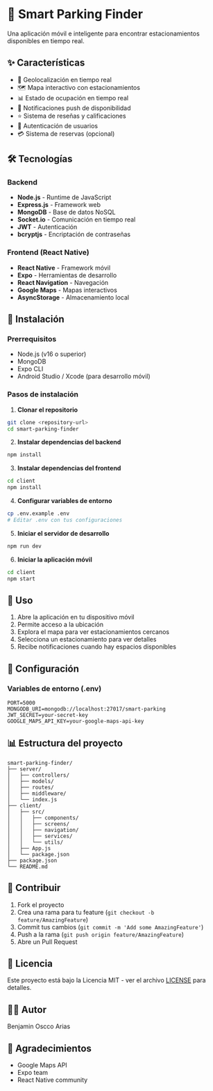# 🚗 Smart Parking Finder

Una aplicación móvil e inteligente para encontrar estacionamientos disponibles en tiempo real.

## ✨ Características

- 📍 Geolocalización en tiempo real
- 🗺️ Mapa interactivo con estacionamientos
- 📊 Estado de ocupación en tiempo real
- 🔔 Notificaciones push de disponibilidad
- ⭐ Sistema de reseñas y calificaciones
- 👤 Autenticación de usuarios
- 💳 Sistema de reservas (opcional)

## 🛠️ Tecnologías

### Backend
- **Node.js** - Runtime de JavaScript
- **Express.js** - Framework web
- **MongoDB** - Base de datos NoSQL
- **Socket.io** - Comunicación en tiempo real
- **JWT** - Autenticación
- **bcryptjs** - Encriptación de contraseñas

### Frontend (React Native)
- **React Native** - Framework móvil
- **Expo** - Herramientas de desarrollo
- **React Navigation** - Navegación
- **Google Maps** - Mapas interactivos
- **AsyncStorage** - Almacenamiento local

## 🚀 Instalación

### Prerrequisitos
- Node.js (v16 o superior)
- MongoDB
- Expo CLI
- Android Studio / Xcode (para desarrollo móvil)

### Pasos de instalación

1. **Clonar el repositorio**
```bash
git clone <repository-url>
cd smart-parking-finder
```

2. **Instalar dependencias del backend**
```bash
npm install
```

3. **Instalar dependencias del frontend**
```bash
cd client
npm install
```

4. **Configurar variables de entorno**
```bash
cp .env.example .env
# Editar .env con tus configuraciones
```

5. **Iniciar el servidor de desarrollo**
```bash
npm run dev
```

6. **Iniciar la aplicación móvil**
```bash
cd client
npm start
```

## 📱 Uso

1. Abre la aplicación en tu dispositivo móvil
2. Permite acceso a la ubicación
3. Explora el mapa para ver estacionamientos cercanos
4. Selecciona un estacionamiento para ver detalles
5. Recibe notificaciones cuando hay espacios disponibles

## 🔧 Configuración

### Variables de entorno (.env)
```
PORT=5000
MONGODB_URI=mongodb://localhost:27017/smart-parking
JWT_SECRET=your-secret-key
GOOGLE_MAPS_API_KEY=your-google-maps-api-key
```

## 📊 Estructura del proyecto

```
smart-parking-finder/
├── server/
│   ├── controllers/
│   ├── models/
│   ├── routes/
│   ├── middleware/
│   └── index.js
├── client/
│   ├── src/
│   │   ├── components/
│   │   ├── screens/
│   │   ├── navigation/
│   │   ├── services/
│   │   └── utils/
│   ├── App.js
│   └── package.json
├── package.json
└── README.md
```

## 🤝 Contribuir

1. Fork el proyecto
2. Crea una rama para tu feature (`git checkout -b feature/AmazingFeature`)
3. Commit tus cambios (`git commit -m 'Add some AmazingFeature'`)
4. Push a la rama (`git push origin feature/AmazingFeature`)
5. Abre un Pull Request

## 📄 Licencia

Este proyecto está bajo la Licencia MIT - ver el archivo [LICENSE](LICENSE) para detalles.

## 👨‍💻 Autor

Benjamin Oscco Arias

## 🙏 Agradecimientos

- Google Maps API
- Expo team
- React Native community 
